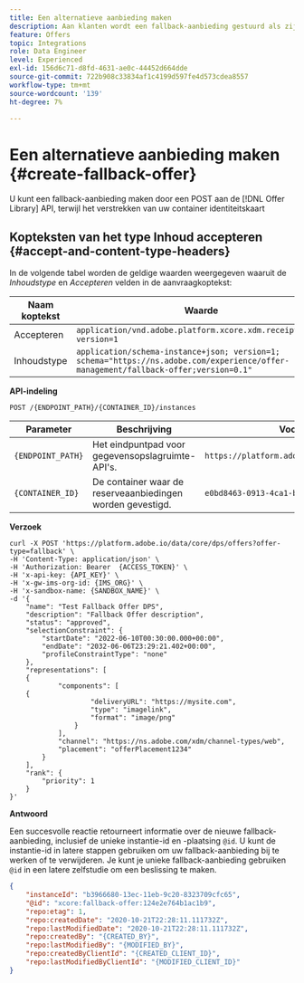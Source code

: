 ```yaml
---
title: Een alternatieve aanbieding maken
description: Aan klanten wordt een fallback-aanbieding gestuurd als zij niet in aanmerking komen voor andere aanbiedingen
feature: Offers
topic: Integrations
role: Data Engineer
level: Experienced
exl-id: 156d6c71-d8fd-4631-ae0c-44452d664dde
source-git-commit: 722b908c33834af1c4199d597fe4d573cdea8557
workflow-type: tm+mt
source-wordcount: '139'
ht-degree: 7%

---
```



# Een alternatieve aanbieding maken {#create-fallback-offer}

U kunt een fallback-aanbieding maken door een POST aan de [!DNL Offer Library] API, terwijl het verstrekken van uw container identiteitskaart

## Kopteksten van het type Inhoud accepteren {#accept-and-content-type-headers}

In de volgende tabel worden de geldige waarden weergegeven waaruit de *Inhoudstype* en *Accepteren* velden in de aanvraagkoptekst:

| Naam koptekst | Waarde |
| ----------- | ----- |
| Accepteren | `application/vnd.adobe.platform.xcore.xdm.receipt+json; version=1` |
| Inhoudstype | `application/schema-instance+json; version=1;  schema="https://ns.adobe.com/experience/offer-management/fallback-offer;version=0.1"` |

**API-indeling**

```http
POST /{ENDPOINT_PATH}/{CONTAINER_ID}/instances
```

| Parameter | Beschrijving | Voorbeeld |
| --------- | ----------- | ------- |
| `{ENDPOINT_PATH}` | Het eindpuntpad voor gegevensopslagruimte-API&#39;s. | `https://platform.adobe.io/data/core/xcore/` |
| `{CONTAINER_ID}` | De container waar de reserveaanbiedingen worden gevestigd. | `e0bd8463-0913-4ca1-bd84-6309134ca1f6` |

**Verzoek**

```shell
curl -X POST 'https://platform.adobe.io/data/core/dps/offers?offer-type=fallback' \
-H 'Content-Type: application/json' \
-H 'Authorization: Bearer  {ACCESS_TOKEN}' \
-H 'x-api-key: {API_KEY}' \
-H 'x-gw-ims-org-id: {IMS_ORG}' \
-H 'x-sandbox-name: {SANDBOX_NAME}' \
-d '{
    "name": "Test Fallback Offer DPS",
    "description": "Fallback Offer description",
    "status": "approved",
    "selectionConstraint": {
        "startDate": "2022-06-10T00:30:00.000+00:00",
        "endDate": "2032-06-06T23:29:21.402+00:00",
        "profileConstraintType": "none"
    },
    "representations": [
    {
            "components": [
    {
                    "deliveryURL": "https://mysite.com",
                    "type": "imagelink",
                    "format": "image/png"
                }
            ],
            "channel": "https://ns.adobe.com/xdm/channel-types/web",
            "placement": "offerPlacement1234"
        }
    ],
    "rank": {
        "priority": 1
    }
}'
```

**Antwoord**

Een succesvolle reactie retourneert informatie over de nieuwe fallback-aanbieding, inclusief de unieke instantie-id en -plaatsing `@id`. U kunt de instantie-id in latere stappen gebruiken om uw fallback-aanbieding bij te werken of te verwijderen. Je kunt je unieke fallback-aanbieding gebruiken `@id` in een latere zelfstudie om een beslissing te maken.


```json
{
    "instanceId": "b3966680-13ec-11eb-9c20-8323709cfc65",
    "@id": "xcore:fallback-offer:124e2e764b1ac1b9",
    "repo:etag": 1,
    "repo:createdDate": "2020-10-21T22:28:11.111732Z",
    "repo:lastModifiedDate": "2020-10-21T22:28:11.111732Z",
    "repo:createdBy": "{CREATED_BY}",
    "repo:lastModifiedBy": "{MODIFIED_BY}",
    "repo:createdByClientId": "{CREATED_CLIENT_ID}",
    "repo:lastModifiedByClientId": "{MODIFIED_CLIENT_ID}"
}
```
